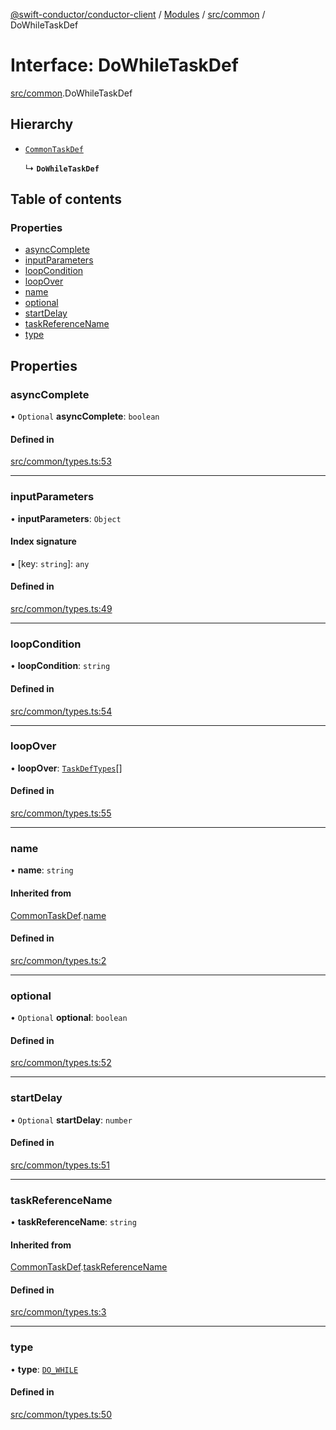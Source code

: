 [@swift-conductor/conductor-client](../README.md) / [Modules](../modules.md) / [src/common](../modules/src_common.md) / DoWhileTaskDef

# Interface: DoWhileTaskDef

[src/common](../modules/src_common.md).DoWhileTaskDef

## Hierarchy

- [`CommonTaskDef`](src_common.CommonTaskDef.md)

  ↳ **`DoWhileTaskDef`**

## Table of contents

### Properties

- [asyncComplete](src_common.DoWhileTaskDef.md#asynccomplete)
- [inputParameters](src_common.DoWhileTaskDef.md#inputparameters)
- [loopCondition](src_common.DoWhileTaskDef.md#loopcondition)
- [loopOver](src_common.DoWhileTaskDef.md#loopover)
- [name](src_common.DoWhileTaskDef.md#name)
- [optional](src_common.DoWhileTaskDef.md#optional)
- [startDelay](src_common.DoWhileTaskDef.md#startdelay)
- [taskReferenceName](src_common.DoWhileTaskDef.md#taskreferencename)
- [type](src_common.DoWhileTaskDef.md#type)

## Properties

### asyncComplete

• `Optional` **asyncComplete**: `boolean`

#### Defined in

[src/common/types.ts:53](https://github.com/swift-conductor/conductor-client-typescript/blob/d61717b/src/common/types.ts#L53)

___

### inputParameters

• **inputParameters**: `Object`

#### Index signature

▪ [key: `string`]: `any`

#### Defined in

[src/common/types.ts:49](https://github.com/swift-conductor/conductor-client-typescript/blob/d61717b/src/common/types.ts#L49)

___

### loopCondition

• **loopCondition**: `string`

#### Defined in

[src/common/types.ts:54](https://github.com/swift-conductor/conductor-client-typescript/blob/d61717b/src/common/types.ts#L54)

___

### loopOver

• **loopOver**: [`TaskDefTypes`](../modules/src_common.md#taskdeftypes)[]

#### Defined in

[src/common/types.ts:55](https://github.com/swift-conductor/conductor-client-typescript/blob/d61717b/src/common/types.ts#L55)

___

### name

• **name**: `string`

#### Inherited from

[CommonTaskDef](src_common.CommonTaskDef.md).[name](src_common.CommonTaskDef.md#name)

#### Defined in

[src/common/types.ts:2](https://github.com/swift-conductor/conductor-client-typescript/blob/d61717b/src/common/types.ts#L2)

___

### optional

• `Optional` **optional**: `boolean`

#### Defined in

[src/common/types.ts:52](https://github.com/swift-conductor/conductor-client-typescript/blob/d61717b/src/common/types.ts#L52)

___

### startDelay

• `Optional` **startDelay**: `number`

#### Defined in

[src/common/types.ts:51](https://github.com/swift-conductor/conductor-client-typescript/blob/d61717b/src/common/types.ts#L51)

___

### taskReferenceName

• **taskReferenceName**: `string`

#### Inherited from

[CommonTaskDef](src_common.CommonTaskDef.md).[taskReferenceName](src_common.CommonTaskDef.md#taskreferencename)

#### Defined in

[src/common/types.ts:3](https://github.com/swift-conductor/conductor-client-typescript/blob/d61717b/src/common/types.ts#L3)

___

### type

• **type**: [`DO_WHILE`](../enums/src_common.TaskType.md#do_while)

#### Defined in

[src/common/types.ts:50](https://github.com/swift-conductor/conductor-client-typescript/blob/d61717b/src/common/types.ts#L50)
